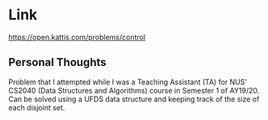 # Link

https://open.kattis.com/problems/control

## Personal Thoughts

Problem that I attempted while I was a Teaching Assistant (TA) for NUS' CS2040 (Data Structures and Algorithms) course in Semester 1 of AY19/20. Can be solved using a UFDS data structure and keeping track of the size of each disjoint set.

